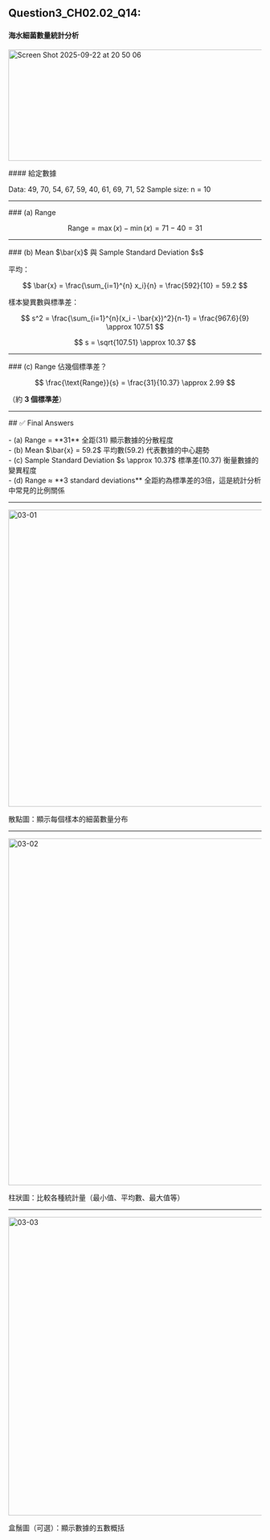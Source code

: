 ## Question3_CH02.02_Q14: </p>
#### 海水細菌數量統計分析 </p>

<img width="530" height="221" alt="Screen Shot 2025-09-22 at 20 50 06" src="https://github.com/user-attachments/assets/9be37b82-c689-4c4e-9536-8addf2f253c5" /> <br/>

<p> #### 給定數據 </p>

Data: 49, 70, 54, 67, 59, 40, 61, 69, 71, 52
Sample size: n = 10

---

<p> ### (a) Range

$$
\text{Range} = \max(x) - \min(x) = 71 - 40 = 31
$$

---

<p> ### (b) Mean $\bar{x}$ 與 Sample Standard Deviation $s$ </p>

平均：

$$
\bar{x} = \frac{\sum_{i=1}^{n} x_i}{n}
= \frac{592}{10} = 59.2
$$

<p> 樣本變異數與標準差：</p>

$$
s^2 = \frac{\sum_{i=1}^{n}(x_i - \bar{x})^2}{n-1}
= \frac{967.6}{9} \approx 107.51
$$

$$
s = \sqrt{107.51} \approx 10.37
$$

---

<p> ### (c) Range 佔幾個標準差？

$$
\frac{\text{Range}}{s} = \frac{31}{10.37} \approx 2.99
$$

（約 **3 個標準差**）

---

<p> ## ✅ Final Answers </p>
-  (a) Range = **31**  全距(31) 顯示數據的分散程度 <br/>
-  (b) Mean $\bar{x} = 59.2$ 平均數(59.2) 代表數據的中心趨勢  <br/>
-  (c) Sample Standard Deviation $s \approx 10.37$  標準差(10.37) 衡量數據的變異程度  <br/>
-  (d) Range ≈ **3 standard deviations** 全距約為標準差的3倍，這是統計分析中常見的比例關係  <br/>

---

<img width="990" height="590" alt="03-01" src="https://github.com/user-attachments/assets/8a0b8c56-69d3-4e1a-b018-6a4748d4949c" /> <br/>
<p> 散點圖：顯示每個樣本的細菌數量分布 </p>

---

<img width="1189" height="689" alt="03-02" src="https://github.com/user-attachments/assets/592c5f52-c051-4732-a4ec-bcb6e982f02d" /> <br/>
<p> 柱狀圖：比較各種統計量（最小值、平均數、最大值等）</p>

---

<img width="790" height="593" alt="03-03" src="https://github.com/user-attachments/assets/75cccd23-7052-46ed-a572-d36cec178858" /> <br/>
<p> 盒鬚圖（可選）：顯示數據的五數概括 </p>

